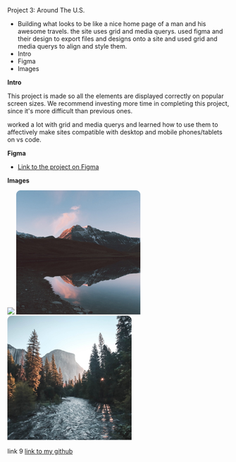Project 3: Around The U.S.

- Building what looks to be like a nice home page of a man and his awesome travels. the site uses grid and media querys.
  used figma and their design to export files and designs onto a site and used grid and media querys to align and style them.
- Intro
- Figma
- Images

**Intro**

This project is made so all the elements are displayed correctly on popular screen sizes. We recommend investing more time in completing this project, since it's more difficult than previous ones.

worked a lot with grid and media querys and learned how to use them to affectively make sites compatible with desktop and mobile phones/tablets on vs code.

**Figma**

- [Link to the project on Figma](https://www.figma.com/file/ii4xxsJ0ghevUOcssTlHZv/Sprint-3%3A-Around-the-US?node-id=0%3A1)

**Images**

<img src="./images/jacques-costeau.jpg">
<img src="./images/vanoise-national-park.jpg">
<img src="./images/yosemite-valley.jpg">

link 9
[link to my github](https://github.com/BryanAnjola/se_project_aroundtheus.git)

